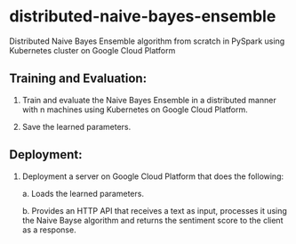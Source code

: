 # distributed-naive-bayes-ensemble
Distributed Naive Bayes Ensemble algorithm from scratch in PySpark using Kubernetes cluster on Google Cloud Platform

## Training and Evaluation:

1. Train and evaluate the Naive Bayes Ensemble in a distributed manner with n machines using Kubernetes on Google Cloud Platform.

2. Save the learned parameters.


## Deployment:
1. Deployment a server on Google Cloud Platform that does the following:

   a. Loads the learned parameters.

   b. Provides an HTTP API that receives a text as input, processes it using the Naive Bayse algorithm and returns the sentiment score to the client as a response.
